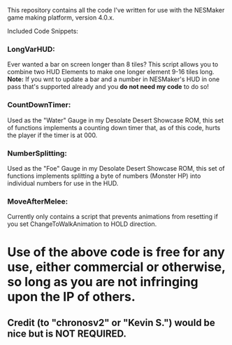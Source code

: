 This repository contains all the code I've written for use with the NESMaker game making platform, version 4.0.x.

Included Code Snippets:
### LongVarHUD:
Ever wanted a bar on screen longer than 8 tiles? This script allows you to combine two HUD Elements to make one longer element 9-16 tiles long. **Note:** If you wnt to update a bar and a number in NESMaker's HUD in one pass that's supported already and you __do not need my code__ to do so!
### CountDownTimer:
Used as the "Water" Gauge in my Desolate Desert Showcase ROM, this set of functions implements a counting down timer that, as of this code, hurts the player if the timer is at 000.
### NumberSplitting:
Used as the "Foe" Gauge in my Desolate Desert Showcase ROM, this set of functions implements splitting a byte of numbers (Monster HP) into individual numbers for use in the HUD.
### MoveAfterMelee:
Currently only contains a script that prevents animations from resetting if you set ChangeToWalkAnimation to HOLD direction.

# Use of the above code is free for any use, either commercial or otherwise, so long as you are not infringing upon the IP of others.
## Credit (to "chronosv2" or "Kevin S.") would be nice but is NOT REQUIRED.
